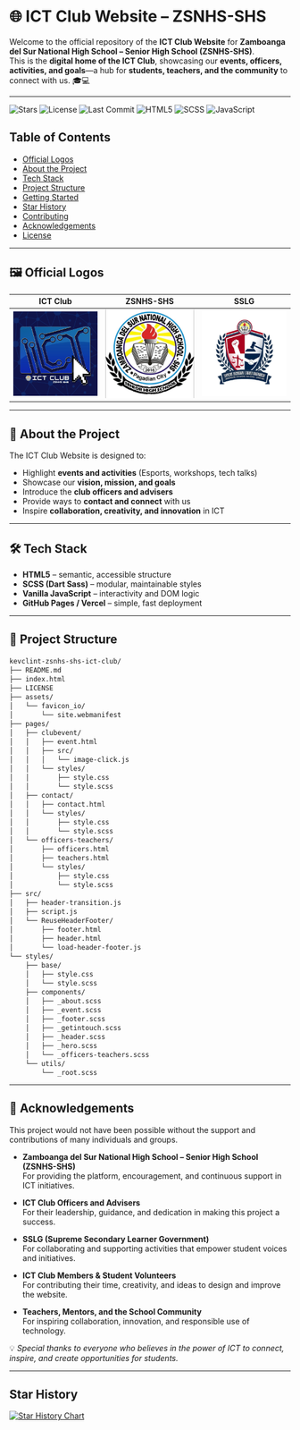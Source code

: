 # 🌐 ICT Club Website – ZSNHS-SHS

Welcome to the official repository of the **ICT Club Website** for **Zamboanga del Sur National High School – Senior High School (ZSNHS-SHS)**.  
This is the **digital home of the ICT Club**, showcasing our **events, officers, activities, and goals**—a hub for **students, teachers, and the community** to connect with us. 🎓💻

---

![Stars](https://img.shields.io/github/stars/KevClint/ZSNHS-SHS-ICT-CLUB?style=social)
![License](https://img.shields.io/github/license/KevClint/ZSNHS-SHS-ICT-CLUB)
![Last Commit](https://img.shields.io/github/last-commit/KevClint/ZSNHS-SHS-ICT-CLUB)
![HTML5](https://img.shields.io/badge/HTML5-✓-E34F26)
![SCSS](https://img.shields.io/badge/SCSS-✓-C76494)
![JavaScript](https://img.shields.io/badge/JavaScript-✓-F7DF1E)

## Table of Contents
- [Official Logos](#-official-logos)
- [About the Project](#-about-the-project)
- [Tech Stack](#-tech-stack)
- [Project Structure](#-project-structure)
- [Getting Started](#-getting-started)
- [Star History](#-star-history)
- [Contributing](#-contributing)
- [Acknowledgements](#-acknowledgements)
- [License](#-license)

---

## 🖼️ Official Logos
| ICT Club | ZSNHS-SHS | SSLG |
|---|---|---|
| <img src="assets/icons/ICT CLUB.png" alt="ICT Club Logo" width="200"> | <img src="assets/icons/zsnhs-shs-logo.jpg" alt="ZSNHS-SHS Logo" width="200"> | <img src="assets/icons/sslg-logo.jpg" alt="SSLG Logo" width="200"> |

---

## 📖 About the Project
The ICT Club Website is designed to:
- Highlight **events and activities** (Esports, workshops, tech talks)
- Showcase our **vision, mission, and goals**
- Introduce the **club officers and advisers**
- Provide ways to **contact and connect** with us
- Inspire **collaboration, creativity, and innovation** in ICT

---

## 🛠️ Tech Stack
- **HTML5** – semantic, accessible structure  
- **SCSS (Dart Sass)** – modular, maintainable styles  
- **Vanilla JavaScript** – interactivity and DOM logic  
- **GitHub Pages / Vercel** – simple, fast deployment  

---

## 📂 Project Structure
```plaintext
kevclint-zsnhs-shs-ict-club/
├── README.md
├── index.html
├── LICENSE
├── assets/
│   └── favicon_io/
│       └── site.webmanifest
├── pages/
│   ├── clubevent/
│   │   ├── event.html
│   │   ├── src/
│   │   │   └── image-click.js
│   │   └── styles/
│   │       ├── style.css
│   │       └── style.scss
│   ├── contact/
│   │   ├── contact.html
│   │   └── styles/
│   │       ├── style.css
│   │       └── style.scss
│   └── officers-teachers/
│       ├── officers.html
│       ├── teachers.html
│       └── styles/
│           ├── style.css
│           └── style.scss
├── src/
│   ├── header-transition.js
│   ├── script.js
│   └── ReuseHeaderFooter/
│       ├── footer.html
│       ├── header.html
│       └── load-header-footer.js
└── styles/
    ├── base/
    │   ├── style.css
    │   └── style.scss
    ├── components/
    │   ├── _about.scss
    │   ├── _event.scss
    │   ├── _footer.scss
    │   ├── _getintouch.scss
    │   ├── _header.scss
    │   ├── _hero.scss
    │   └── _officers-teachers.scss
    └── utils/
        └── _root.scss
```
---
## 🙌 Acknowledgements  

This project would not have been possible without the support and contributions of many individuals and groups.  

- **Zamboanga del Sur National High School – Senior High School (ZSNHS-SHS)**  
  For providing the platform, encouragement, and continuous support in ICT initiatives.  

- **ICT Club Officers and Advisers**  
  For their leadership, guidance, and dedication in making this project a success.  

- **SSLG (Supreme Secondary Learner Government)**  
  For collaborating and supporting activities that empower student voices and initiatives.  

- **ICT Club Members & Student Volunteers**  
  For contributing their time, creativity, and ideas to design and improve the website.  

- **Teachers, Mentors, and the School Community**  
  For inspiring collaboration, innovation, and responsible use of technology.  

💡 *Special thanks to everyone who believes in the power of ICT to connect, inspire, and create opportunities for students.*  

---
## Star History

[![Star History Chart](https://api.star-history.com/svg?repos=KevClint/ZSNHS-SHS-ICT-CLUB&type=Date)](https://www.star-history.com/#KevClint/ZSNHS-SHS-ICT-CLUB&Date)

